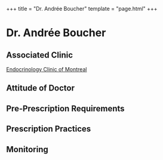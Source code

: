 +++
title = "Dr. Andrée Boucher"
template = "page.html"
+++

# Dr. Andrée Boucher
## Associated Clinic
[Endocrinology Clinic of Montreal](@/blog/clinics/endocrinologie.md)
## Attitude of Doctor
## Pre-Prescription Requirements
## Prescription Practices
## Monitoring
